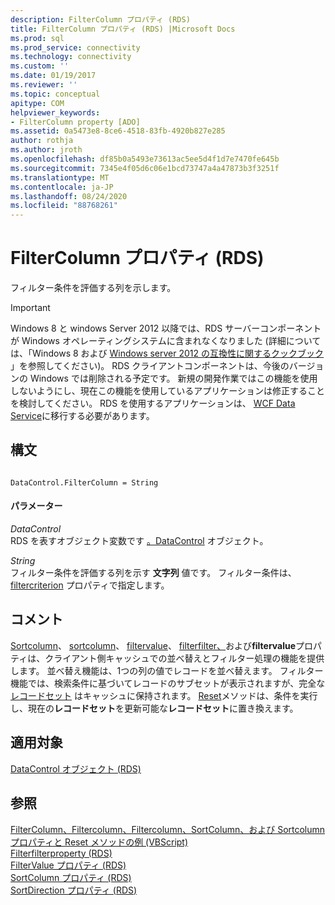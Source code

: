 ```yaml
---
description: FilterColumn プロパティ (RDS)
title: FilterColumn プロパティ (RDS) |Microsoft Docs
ms.prod: sql
ms.prod_service: connectivity
ms.technology: connectivity
ms.custom: ''
ms.date: 01/19/2017
ms.reviewer: ''
ms.topic: conceptual
apitype: COM
helpviewer_keywords:
- FilterColumn property [ADO]
ms.assetid: 0a5473e8-8ce6-4518-83fb-4920b827e285
author: rothja
ms.author: jroth
ms.openlocfilehash: df85b0a5493e73613ac5ee5d4f1d7e7470fe645b
ms.sourcegitcommit: 7345e4f05d6c06e1bcd73747a4a47873b3f3251f
ms.translationtype: MT
ms.contentlocale: ja-JP
ms.lasthandoff: 08/24/2020
ms.locfileid: "88768261"
---
```

# <a name="filtercolumn-property-rds"></a>FilterColumn プロパティ (RDS)
フィルター条件を評価する列を示します。  
  
> [!IMPORTANT]
>  Windows 8 と windows Server 2012 以降では、RDS サーバーコンポーネントが Windows オペレーティングシステムに含まれなくなりました (詳細については、「Windows 8 および [Windows server 2012 の互換性に関するクックブック](https://www.microsoft.com/download/details.aspx?id=27416) 」を参照してください)。 RDS クライアントコンポーネントは、今後のバージョンの Windows では削除される予定です。 新規の開発作業ではこの機能を使用しないようにし、現在この機能を使用しているアプリケーションは修正することを検討してください。 RDS を使用するアプリケーションは、 [WCF Data Service](https://go.microsoft.com/fwlink/?LinkId=199565)に移行する必要があります。  
  
## <a name="syntax"></a>構文  
  
```  
  
DataControl.FilterColumn = String  
```  
  
#### <a name="parameters"></a>パラメーター  
 *DataControl*  
 RDS を表すオブジェクト変数です [。DataControl](./datacontrol-object-rds.md) オブジェクト。  
  
 *String*  
 フィルター条件を評価する列を示す **文字列** 値です。 フィルター条件は、 [filtercriterion](./filtercriterion-property-rds.md) プロパティで指定します。  
  
## <a name="remarks"></a>コメント  
 [Sortcolumn](./sortcolumn-property-rds.md)、 [sortcolumn](./sortdirection-property-rds.md)、 [filtervalue](./filtervalue-property-rds.md)、 [filterfilter、](./filtercriterion-property-rds.md)および**filtervalue**プロパティは、クライアント側キャッシュでの並べ替えとフィルター処理の機能を提供します。 並べ替え機能は、1つの列の値でレコードを並べ替えます。 フィルター機能では、検索条件に基づいてレコードのサブセットが表示されますが、完全な [レコードセット](../ado-api/recordset-object-ado.md) はキャッシュに保持されます。 [Reset](./reset-method-rds.md)メソッドは、条件を実行し、現在の**レコードセット**を更新可能な**レコードセット**に置き換えます。  
  
## <a name="applies-to"></a>適用対象  
 [DataControl オブジェクト (RDS)](./datacontrol-object-rds.md)  
  
## <a name="see-also"></a>参照  
 [FilterColumn、Filtercolumn、Filtercolumn、SortColumn、および Sortcolumn プロパティと Reset メソッドの例 (VBScript)](./filter-column-criterion-value-sortcolumn-sortdirection-example-vbscript.md)   
 [Filterfilterproperty (RDS)](./filtercriterion-property-rds.md)   
 [FilterValue プロパティ (RDS)](./filtervalue-property-rds.md)   
 [SortColumn プロパティ (RDS)](./sortcolumn-property-rds.md)   
 [SortDirection プロパティ (RDS)](./sortdirection-property-rds.md)